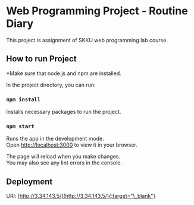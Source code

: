 # Web Programming Project - Routine Diary

This project is assignment of SKKU web programming lab course.

## How to run Project

\*Make sure that node.js and npm are installed.

In the project directory, you can run:

### `npm install`

Installs necessary packages to run the project.

### `npm start`

Runs the app in the development mode.\
Open [http://localhost:3000](http://localhost:3000) to view it in your browser.

The page will reload when you make changes.\
You may also see any lint errors in the console.

## Deployment

URl: [http://3.34.143.5/](http://3.34.143.5/){:target="\_blank"}
